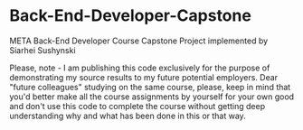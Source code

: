 # Back-End-Developer-Capstone
META Back-End Developer Course Capstone Project implemented by Siarhei Sushynski

Please, note - I am publishing this code exclusively for the purpose of demonstrating my source results to my future potential employers. 
Dear "future colleagues" studying on the same course, please, keep in mind that you'd better make all the course assignments by yourself for your own good and don't use this code to complete the course without getting deep understanding why and what has been done in this or that way.

